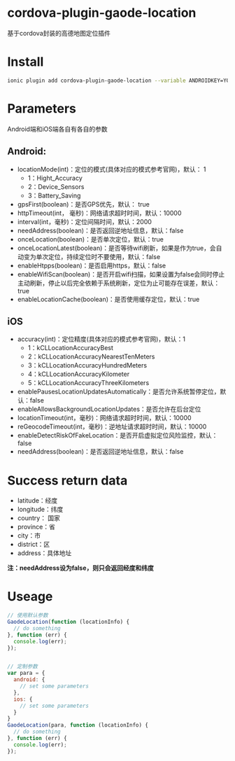 # cordova-plugin-gaode-location

基于cordova封装的高德地图定位插件

# Install

```bash
ionic plugin add cordova-plugin-gaode-location --variable ANDROIDKEY=YOU_ANDROIDKEY an --variable IOSKEY=YOU_IOSKEY
```

# Parameters

Android端和iOS端各自有各自的参数

## Android:

- locationMode(int)：定位的模式(具体对应的模式参考官网)，默认： 1
  - 1：Hight_Accuracy
  - 2：Device_Sensors
  - 3：Battery_Saving
- gpsFirst(boolean)：是否GPS优先，默认： true
- httpTimeout(int， 毫秒)：网络请求超时时间，默认：10000
- interval(int，毫秒)：定位间隔时间，默认：2000
- needAddress(boolean)：是否返回逆地址信息，默认：false
- onceLocation(boolean)：是否单次定位，默认：true
- onceLocationLatest(boolean)：是否等待wifi刷新，如果是作为true，会自动变为单次定位，持续定位时不要使用，默认：false
- enableHtpps(boolean)：是否启用https，默认：false
- enableWifiScan(boolean)：是否开启wifi扫描，如果设置为false会同时停止主动刷新，停止以后完全依赖于系统刷新，定位为止可能存在误差，默认：true
- enableLocationCache(boolean)：是否使用缓存定位，默认：true

## iOS

- accuracy(int)：定位精度(具体对应的模式参考官网)，默认：1
  - 1：kCLLocationAccuracyBest
  - 2：kCLLocationAccuracyNearestTenMeters
  - 3：kCLLocationAccuracyHundredMeters
  - 4：kCLLocationAccuracyKilometer
  - 5：kCLLocationAccuracyThreeKilometers
- enablePausesLocationUpdatesAutomatically：是否允许系统暂停定位，默认：false
- enableAllowsBackgroundLocationUpdates：是否允许在后台定位
- locationTimeout(int，毫秒)：网络请求超时时间，默认：10000
- reGeocodeTimeout(int，毫秒)：逆地址请求超时时间，默认：10000
- enableDetectRiskOfFakeLocation：是否开启虚拟定位风险监控，默认：false
- needAddress(boolean)：是否返回逆地址信息，默认：false

# Success return data

- latitude：经度
- longitude：纬度
- country： 国家
- province：省
- city：市
- district：区
- address：具体地址

__注：needAddress设为false，则只会返回经度和纬度__

# Useage

```Javascript
// 使用默认参数
GaodeLocation(function (locationInfo) {
  // do something
}, function (err) {
  console.log(err);
});


// 定制参数
var para = {
  android: {
    // set some parameters
  },
  ios: {
    // set some parameters
  }
}
GaodeLocation(para, function (locationInfo) {
  // do something
}, function (err) {
  console.log(err);
});
```